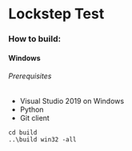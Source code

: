 # Lockstep Test
####

### How to build: 
#### Windows
###### Prerequisites
* Visual Studio 2019 on Windows
* Python 
* Git client

```
cd build
..\build win32 -all
```